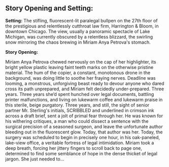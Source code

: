 ## Story Opening and Setting:

**Setting:** The stifling, fluorescent-lit paralegal bullpen on the 27th floor of the prestigious and relentlessly cutthroat law firm, Harrington & Bloom, in downtown Chicago. The view, usually a panoramic spectacle of Lake Michigan, was currently obscured by a relentless blizzard, the swirling snow mirroring the chaos brewing in Miriam Anya Petrova's stomach.

**Story Opening:**

Miriam Anya Petrova chewed nervously on the cap of her highlighter, its bright yellow plastic leaving faint teeth marks on the otherwise pristine material. The hum of the copier, a constant, monotonous drone in the background, was doing little to soothe her fraying nerves. Deadline was looming, a monstrous, unforgiving beast ready to devour anyone who dared cross its path unprepared, and Miriam felt decidedly under-prepared. Three years. Three years she’d spent hunched over legal documents, battling printer malfunctions, and living on lukewarm coffee and lukewarm praise in this sterile, beige purgatory. Three years, and still, the sight of senior partner Mr. Sterling's initials, SCRIBBLED and underlined in crimson ink across a draft brief, sent a jolt of primal fear through her. He was known for his withering critiques, a man who could dissect a sentence with the surgical precision of a seasoned surgeon, and leave the unfortunate author bleeding out in the fluorescent glow. Today, that author was her. Today, the surgery was scheduled to begin in precisely one hour, in his oak-paneled, lake-view office, a veritable fortress of legal intimidation. Miriam took a deep breath, forcing her jittery fingers to scroll back to page one, determined to find some semblance of hope in the dense thicket of legal jargon. She just needed to…
